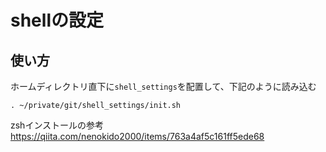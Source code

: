 # shellの設定

## 使い方

ホームディレクトリ直下に`shell_settings`を配置して、下記のように読み込む

``` shell
. ~/private/git/shell_settings/init.sh
```

zshインストールの参考
https://qiita.com/nenokido2000/items/763a4af5c161ff5ede68

